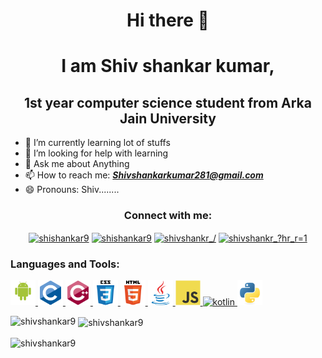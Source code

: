 <h1 align="center">Hi there 👋</h1>
<h1 align="center">I am Shiv shankar kumar,</h1>
<h2 align="center">1st year computer science student from Arka Jain University</h2>



- 🌱 I’m currently learning lot of stuffs
- 🤔 I’m looking for help with learning
- 💬 Ask me about Anything
- 📫 How to reach me: ***Shivshankarkumar281@gmail.com***
- 😄 Pronouns: Shiv........
<h3 align="center">Connect with me:</h3>
<p align="center">
<a href="https://twitter.com/shivshankr_" target="blank"><img align="center" src="https://cdn.jsdelivr.net/npm/simple-icons@3.0.1/icons/twitter.svg" alt="shishankar9" height="30" width="40" /></a>
<a href="https://linkedin.com/in/shivshankarkumar281" target="blank"><img align="center" src="https://cdn.jsdelivr.net/npm/simple-icons@3.0.1/icons/linkedin.svg" alt="shishankar9" height="30" width="40" /></a>
<a href="https://instagram.com/shivshankr_/" target="blank"><img align="center" src="https://cdn.jsdelivr.net/npm/simple-icons@3.0.1/icons/instagram.svg" alt="shivshankr_/" height="30" width="40" /></a>
<a href="https://www.hackerrank.com/shivshankr_?hr_r=1" target="blank"><img align="center" src="https://cdn.jsdelivr.net/npm/simple-icons@3.0.1/icons/hackerrank.svg" alt="shivshankr_?hr_r=1" height="30" width="40" /></a>
</p>
<h3 align="left">Languages and Tools:</h3>
<p align="left"> <a href="https://developer.android.com" target="_blank"> <img src="https://raw.githubusercontent.com/devicons/devicon/master/icons/android/android-original-wordmark.svg" alt="android" width="40" height="40"/> </a> <a href="https://www.cprogramming.com/" target="_blank"> <img src="https://raw.githubusercontent.com/devicons/devicon/master/icons/c/c-original.svg" alt="c" width="40" height="40"/> </a> <a href="https://www.w3schools.com/cpp/" target="_blank"> <img src="https://raw.githubusercontent.com/devicons/devicon/master/icons/cplusplus/cplusplus-original.svg" alt="cplusplus" width="40" height="40"/> </a> <a href="https://www.w3schools.com/css/" target="_blank"> <img src="https://raw.githubusercontent.com/devicons/devicon/master/icons/css3/css3-original-wordmark.svg" alt="css3" width="40" height="40"/> </a> <a href="https://www.w3.org/html/" target="_blank"> <img src="https://raw.githubusercontent.com/devicons/devicon/master/icons/html5/html5-original-wordmark.svg" alt="html5" width="40" height="40"/> </a> <a href="https://www.java.com" target="_blank"> <img src="https://raw.githubusercontent.com/devicons/devicon/master/icons/java/java-original.svg" alt="java" width="40" height="40"/> </a> <a href="https://developer.mozilla.org/en-US/docs/Web/JavaScript" target="_blank"> <img src="https://raw.githubusercontent.com/devicons/devicon/master/icons/javascript/javascript-original.svg" alt="javascript" width="40" height="40"/> </a> <a href="https://kotlinlang.org" target="_blank"> <img src="https://www.vectorlogo.zone/logos/kotlinlang/kotlinlang-icon.svg" alt="kotlin" width="40" height="40"/> </a> <a href="https://www.python.org" target="_blank"> <img src="https://raw.githubusercontent.com/devicons/devicon/master/icons/python/python-original.svg" alt="python" width="40" height="40"/> </a> </p>
<p><img align="left" src="https://github-readme-stats.vercel.app/api/top-langs?username=shivshankar9&show_icons=true&locale=en&layout=compact" alt="shivshankar9" /></p>
<p>&nbsp;<img align="center" src="https://github-readme-stats.vercel.app/api?username=shivshankar9&show_icons=true&locale=en" alt="shivshankar9" /></p>
<p><img align="center" src="https://github-readme-streak-stats.herokuapp.com/?user=shivshankar9&" alt="shivshankar9" /></p>

<!--
**shivshankar9/shivshankar9** is a ✨ _special_ ✨ repository because its `README.md` (this file) appears on your GitHub profile.

Here are some ideas to get you started:

- 🔭 I’m currently working on ...
- 🌱 I’m currently learning ...
- 👯 I’m looking to collaborate on ...
- 🤔 I’m looking for help with ...
- 💬 Ask me about ...
- 📫 How to reach me: ...
- 😄 Pronouns: ...
- ⚡ Fun fact: ...
-->
